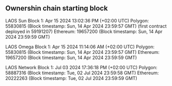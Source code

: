 ## Ownershin chain starting block
LAOS Sun
Block 1: Apr 15 2024 13:02:36 PM (+02:00 UTC)
Polygon: 55830815 (Block timestamp: Sun, 14 Apr 2024 23:59:57 GMT) (first contract deployed in 59191207)
Ethereum: 19657200 (Block timestamp: Sun, 14 Apr 2024 23:59:59 GMT)


LAOS Omega
Block 1: Apr 15 2024 11:14:06 AM (+02:00 UTC)
Polygon: 55830815 (Block timestamp: Sun, 14 Apr 2024 23:59:57 GMT)
Ethereum: 19657200 (Block timestamp: Sun, 14 Apr 2024 23:59:59 GMT)


LAOS Network
Block 1: Jul 03 2024 17:36:18 PM (+02:00 UTC)
Polygon: 58887316 (Block timestamp: Tue, 02 Jul 2024 23:59:58 GMT)
Ethereum: 20222263 (Block timestamp: Tue, 02 Jul 2024 23:59:59 GMT)